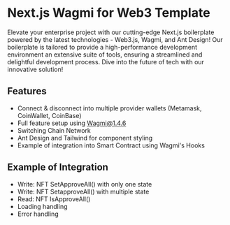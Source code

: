 # Next.js Wagmi for Web3 Template

Elevate your enterprise project with our cutting-edge Next.js boilerplate powered by the latest technologies - Web3.js, Wagmi, and Ant Design! Our boilerplate is tailored to provide a high-performance development environment an extensive suite of tools, ensuring a streamlined and delightful development process. Dive into the future of tech with our innovative solution!

## Features

- Connect & disconnect into multiple provider wallets (Metamask, CoinWallet, CoinBase)
- Full feature setup using Wagmi@1.4.6
- Switching Chain Network
- Ant Design and Tailwind for component styling
- Example of integration into Smart Contract using Wagmi's Hooks

## Example of Integration

- Write: NFT SetApproveAll() with only one state
- Write: NFT SetapproveAll() with multiple state
- Read: NFT IsApproveAll()
- Loading handling
- Error handling

